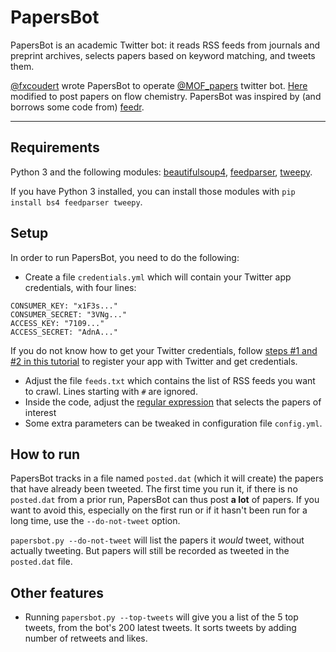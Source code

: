 # PapersBot

PapersBot is an academic Twitter bot: it reads RSS feeds from journals and preprint archives, selects papers based on keyword matching, and tweets them.

[@fxcoudert](https://twitter.com/fxcoudert) wrote PapersBot to operate [@MOF_papers](https://twitter.com/MOF_papers) twitter bot.
[Here](https://github.com/dcambie/PapersBot) modified to post papers on flow chemistry. 
PapersBot was inspired by (and borrows some code from) [feedr](https://github.com/housed/feedr).

---

## Requirements

Python 3 and the following modules: [beautifulsoup4](https://pypi.org/project/beautifulsoup4/), [feedparser](https://github.com/kurtmckee/feedparser), [tweepy](https://github.com/tweepy/tweepy).

If you have Python 3 installed, you can install those modules with  `pip install bs4 feedparser tweepy`.

## Setup

In order to run PapersBot, you need to do the following:
- Create a file `credentials.yml` which will contain your Twitter app credentials, with four lines:
```
CONSUMER_KEY: "x1F3s..."
CONSUMER_SECRET: "3VNg..."
ACCESS_KEY: "7109..."
ACCESS_SECRET: "AdnA..."
```
If you do not know how to get your Twitter credentials, follow [steps #1 and #2 in this tutorial](https://www.digitalocean.com/community/tutorials/how-to-create-a-twitter-app) to register your app with Twitter and get credentials.
- Adjust the file `feeds.txt` which contains the list of RSS feeds you want to crawl. Lines starting with `#` are ignored.
- Inside the code, adjust the [regular expression](https://en.wikipedia.org/wiki/Regular_expression) that selects the papers of interest
- Some extra parameters can be tweaked in configuration file `config.yml`.

## How to run

PapersBot tracks in a file named `posted.dat` (which it will create) the papers that have already been tweeted. The first time you run it, if there is no `posted.dat` from a prior run, PapersBot can thus post **a lot** of papers. If you want to avoid this, especially on the first run or if it hasn't been run for a long time, use the `--do-not-tweet` option.

`papersbot.py --do-not-tweet` will list the papers it _would_ tweet, without actually tweeting. But papers will still be recorded as tweeted in the `posted.dat` file.

## Other features

- Running `papersbot.py --top-tweets` will give you a list of the 5 top tweets, from the bot's 200 latest tweets. It sorts tweets by adding number of retweets and likes.

